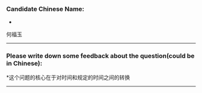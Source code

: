 ### Candidate Chinese Name:
* 
 何福玉
- - -  
### Please write down some feedback about the question(could be in Chinese):
*这个问题的核心在于对时间和规定的时间之间的转换 

- - -